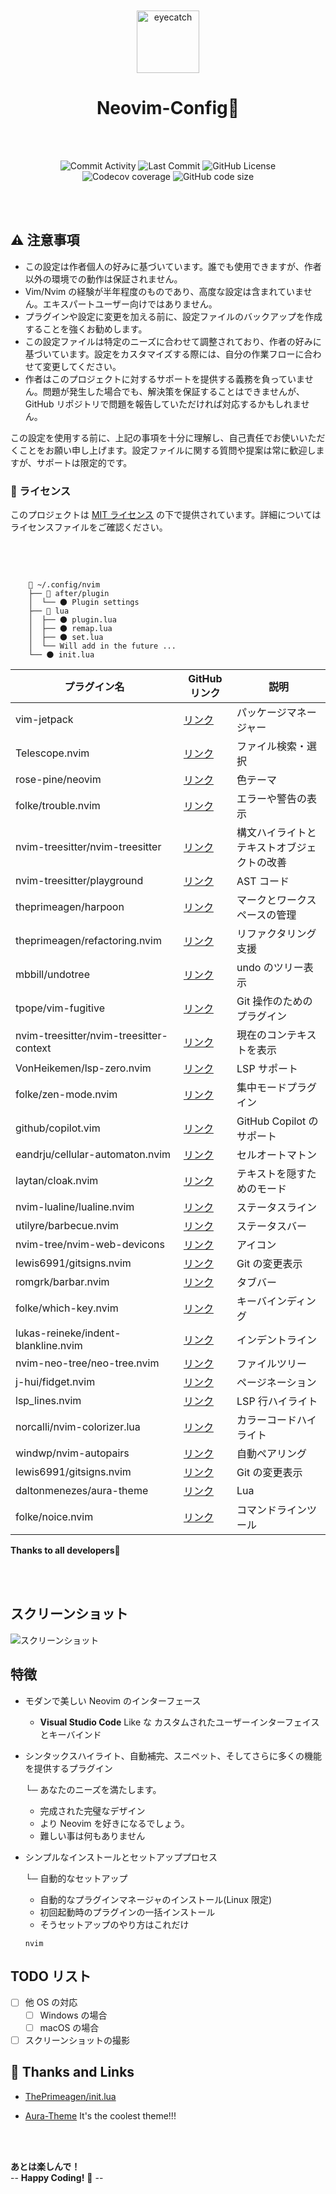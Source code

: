 <div align="center">

<br>
<br>

<img src="https://emoji2svg.deno.dev/api/🧙‍♂️" alt="eyecatch" height="100">
<h1 align="center">Neovim-Config🔮</h1>

<br>
<br>

<div align="center"><p>
<img alt="Commit Activity" src="https://img.shields.io/github/commit-activity/m/doremire/Neovim-Config?style=for-the-badge&logo=instatus&color=C9CBFF&logoColor=D9E0EE&labelColor=302D41" />
<img alt="Last Commit" src="https://img.shields.io/github/last-commit/doremire/Neovim-Config?style=for-the-badge&logo=instatus&color=ee999f&logoColor=D9E0EE&labelColor=302D41" />
<img src="https://img.shields.io/github/license/doremire/Neovim-Config?style=for-the-badge&logo=instatus&color=c69ff5&logoColor=D9E0EE&labelColor=302D41" alt="GitHub License"><br>
<img src="https://img.shields.io/github/watchers/doremire/Neovim-Config?style=for-the-badge&logo=bilibili&color=F5E0DC&logoColor=D9E0EE&labelColor=302D41" alt="Codecov coverage">
<img src="https://img.shields.io/github/repo-size/doremire/Neovim-Config?color=%23DDB6F2&label=SIZE&logo=instatus&style=for-the-badge&logoColor=D9E0EE&labelColor=302D41" alt="GitHub code size">
</div>

<br>
<br>

</div>

## ⚠️ 注意事項

- この設定は作者個人の好みに基づいています。誰でも使用できますが、作者以外の環境での動作は保証されません。
- Vim/Nvim の経験が半年程度のものであり、高度な設定は含まれていません。エキスパートユーザー向けではありません。
- プラグインや設定に変更を加える前に、設定ファイルのバックアップを作成することを強くお勧めします。
- この設定ファイルは特定のニーズに合わせて調整されており、作者の好みに基づいています。設定をカスタマイズする際には、自分の作業フローに合わせて変更してください。
- 作者はこのプロジェクトに対するサポートを提供する義務を負っていません。問題が発生した場合でも、解決策を保証することはできませんが、GitHub リポジトリで問題を報告していただければ対応するかもしれません。

この設定を使用する前に、上記の事項を十分に理解し、自己責任でお使いいただくことをお願い申し上げます。設定ファイルに関する質問や提案は常に歓迎しますが、サポートは限定的です。


### 📜 ライセンス

このプロジェクトは [MIT ライセンス](LICENSE) の下で提供されています。詳細についてはライセンスファイルをご確認ください。

<br>
<br>

```

    📂 ~/.config/nvim
    ├── 📁 after/plugin
    │  └── 🌑 Plugin settings
    ├── 📂 lua
    │  ├── 🌑 plugin.lua
    │  ├── 🌑 remap.lua
    │  ├── 🌑 set.lua
    │  └── Will add in the future ...
    └── 🌑 init.lua

```

| プラグイン名                            | GitHub リンク                                                        | 説明                                       |
| --------------------------------------- | -------------------------------------------------------------------- | ------------------------------------------ |
| vim-jetpack                             | [リンク](tani/vim-jetpack)                                           | パッケージマネージャー                     |
| Telescope.nvim                          | [リンク](https://github.com/nvim-telescope/telescope.nvim)           | ファイル検索・選択                         |
| rose-pine/neovim                        | [リンク](https://github.com/rose-pine/neovim)                        | 色テーマ                                   |
| folke/trouble.nvim                      | [リンク](https://github.com/folke/trouble.nvim)                      | エラーや警告の表示                         |
| nvim-treesitter/nvim-treesitter         | [リンク](https://github.com/nvim-treesitter/nvim-treesitter)         | 構文ハイライトとテキストオブジェクトの改善 |
| nvim-treesitter/playground              | [リンク](https://github.com/nvim-treesitter/playground)              | AST コード                                 |
| theprimeagen/harpoon                    | [リンク](https://github.com/theprimeagen/harpoon)                    | マークとワークスペースの管理               |
| theprimeagen/refactoring.nvim           | [リンク](https://github.com/theprimeagen/refactoring.nvim)           | リファクタリング支援                       |
| mbbill/undotree                         | [リンク](https://github.com/mbbill/undotree)                         | undo のツリー表示                          |
| tpope/vim-fugitive                      | [リンク](https://github.com/tpope/vim-fugitive)                      | Git 操作のためのプラグイン                 |
| nvim-treesitter/nvim-treesitter-context | [リンク](https://github.com/nvim-treesitter/nvim-treesitter-context) | 現在のコンテキストを表示                   |
| VonHeikemen/lsp-zero.nvim               | [リンク](https://github.com/VonHeikemen/lsp-zero.nvim)               | LSP サポート                               |
| folke/zen-mode.nvim                     | [リンク](https://github.com/folke/zen-mode.nvim)                     | 集中モードプラグイン                       |
| github/copilot.vim                      | [リンク](https://github.com/github/copilot.vim)                      | GitHub Copilot のサポート                  |
| eandrju/cellular-automaton.nvim         | [リンク](https://github.com/eandrju/cellular-automaton.nvim)         | セルオートマトン                           |
| laytan/cloak.nvim                       | [リンク](https://github.com/laytan/cloak.nvim)                       | テキストを隠すためのモード                 |
| nvim-lualine/lualine.nvim               | [リンク](https://github.com/nvim-lualine/lualine.nvim)               | ステータスライン                           |
| utilyre/barbecue.nvim                   | [リンク](https://github.com/utilyre/barbecue.nvim)                   | ステータスバー                             |
| nvim-tree/nvim-web-devicons             | [リンク](https://github.com/nvim-tree/nvim-web-devicons)             | アイコン                                   |
| lewis6991/gitsigns.nvim                 | [リンク](https://github.com/lewis6991/gitsigns.nvim)                 | Git の変更表示                             |
| romgrk/barbar.nvim                      | [リンク](https://github.com/romgrk/barbar.nvim)                      | タブバー                                   |
| folke/which-key.nvim                    | [リンク](https://github.com/folke/which-key.nvim)                    | キーバインディング                         |
| lukas-reineke/indent-blankline.nvim     | [リンク](https://github.com/lukas-reineke/indent-blankline.nvim)     | インデントライン                           |
| nvim-neo-tree/neo-tree.nvim             | [リンク](https://github.com/nvim-neo-tree/neo-tree.nvim)             | ファイルツリー                             |
| j-hui/fidget.nvim                       | [リンク](https://github.com/j-hui/fidget.nvim)                       | ページネーション                           |
| lsp_lines.nvim                          | [リンク](https://git.sr.ht/~whynothugo/lsp_lines.nvim)               | LSP 行ハイライト                           |
| norcalli/nvim-colorizer.lua             | [リンク](https://github.com/norcalli/nvim-colorizer.lua)             | カラーコードハイライト                     |
| windwp/nvim-autopairs                   | [リンク](https://github.com/windwp/nvim-autopairs)                   | 自動ペアリング                             |
| lewis6991/gitsigns.nvim                 | [リンク](https://github.com/lewis6991/gitsigns.nvim)                 | Git の変更表示                             |
| daltonmenezes/aura-theme                | [リンク](https://github.com/daltonmenezes/aura-theme)                | Lua                                        |
| folke/noice.nvim                        | [リンク](https://github.com/folke/noice.nvim)                        | コマンドラインツール                       |

**Thanks to all developers💜**

<br>
<br>

## スクリーンショット

![スクリーンショット](https://dummyimage.com/600x400/000/fff)

## 特徴

- モダンで美しい Neovim のインターフェース

  - **Visual Studio Code** Like な カスタムされたユーザーインターフェイスとキーバインド

- シンタックスハイライト、自動補完、スニペット、そしてさらに多くの機能を提供するプラグイン

  └─ あなたのニーズを満たします。

  - 完成された完璧なデザイン
  - より Neovim を好きになるでしょう。
  - 難しい事は何もありません

- シンプルなインストールとセットアッププロセス

  └─ 自動的なセットアップ

  - 自動的なプラグインマネージャのインストール(Linux 限定)
  - 初回起動時のプラグインの一括インストール
  - そうセットアップのやり方はこれだけ

  ```
  nvim
  ```

## TODO リスト

- [ ] 他 OS の対応
  - [ ] Windows の場合
  - [ ] macOS の場合
- [ ] スクリーンショットの撮影 

## 💖 Thanks and Links

- [ThePrimeagen/init.lua](https://github.com/ThePrimeagen/init.lua)
  
- [Aura-Theme](https://github.com/daltonmenezes/aura-theme/tree/main/packages/neovim)
It's the coolest theme!!!

<br>
<br>

**あとは楽しんで！**
<br>
  -- **Happy Coding!** 🚀 --


